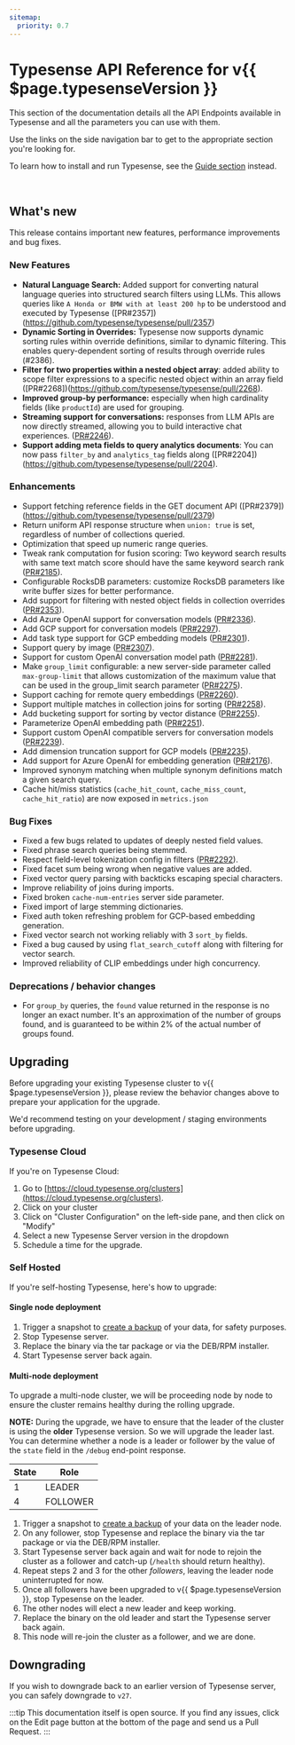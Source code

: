 ```yaml
---
sitemap:
  priority: 0.7
---
```


# Typesense API Reference for v{{ $page.typesenseVersion }}

This section of the documentation details all the API Endpoints available in Typesense and all the parameters you can use with them.

Use the links on the side navigation bar to get to the appropriate section you're looking for.

To learn how to install and run Typesense, see the [Guide section](/guide/README.md) instead.

<br/>

## What's new

This release contains important new features, performance improvements and bug fixes.

### New Features

- **Natural Language Search:** Added support for converting natural language queries into structured search filters using LLMs. 
  This allows queries like `A Honda or BMW with at least 200 hp` to be understood and executed by Typesense ([PR#2357])(https://github.com/typesense/typesense/pull/2357)
- **Dynamic Sorting in Overrides:** Typesense now supports dynamic sorting rules within override definitions, similar to dynamic filtering.
  This enables query-dependent sorting of results through override rules (#2386).
- **Filter for two properties within a nested object array**: added ability to scope filter expressions to a specific 
  nested object within an array field ([PR#2268])(https://github.com/typesense/typesense/pull/2268).
- **Improved group-by performance:** especially when high cardinality fields (like `productId`) are used for grouping.
- **Streaming support for conversations:** responses from LLM APIs are now directly streamed, allowing you to build interactive chat experiences. ([PR#2246](https://github.com/typesense/typesense/pull/2246)).
- **Support adding meta fields to query analytics documents**: You can now pass `filter_by` and `analytics_tag` fields along ([PR#2204])(https://github.com/typesense/typesense/pull/2204).

### Enhancements

- Support fetching reference fields in the GET document API ([PR#2379])(https://github.com/typesense/typesense/pull/2379)
- Return uniform API response structure when `union: true` is set, regardless of number of collections queried.
- Optimization that speed up numeric range queries.
- Tweak rank computation for fusion scoring: Two keyword search results with same text match score should have the same keyword search rank  ([PR#2185](https://github.com/typesense/typesense/pull/2185)).
- Configurable RocksDB parameters: customize RocksDB parameters like write buffer sizes for better performance.
- Add support for filtering with nested object fields in collection overrides ([PR#2353](https://github.com/typesense/typesense/pull/2353)).
- Add Azure OpenAI support for conversation models ([PR#2336](https://github.com/typesense/typesense/pull/2336)).
- Add GCP support for conversation models ([PR#2297](https://github.com/typesense/typesense/pull/2297)).
- Add task type support for GCP embedding models ([PR#2301](https://github.com/typesense/typesense/pull/2301)).
- Support query by image ([PR#2307](https://github.com/typesense/typesense/pull/2307)).
- Support for custom OpenAI conversation model path ([PR#2281](https://github.com/typesense/typesense/pull/2281)).
- Make `group_limit` configurable: a new server-side parameter called `max-group-limit` that allows customization of the maximum value that can be used in the group_limit search parameter ([PR#2275](https://github.com/typesense/typesense/pull/2275)).
- Support caching for remote query embeddings ([PR#2260](https://github.com/typesense/typesense/pull/2260)).
- Support multiple matches in collection joins for sorting ([PR#2258](https://github.com/typesense/typesense/pull/2258)).
- Add bucketing support for sorting by vector distance ([PR#2255](https://github.com/typesense/typesense/pull/2255)).
- Parameterize OpenAI embedding path ([PR#2251](https://github.com/typesense/typesense/pull/2251)).
- Support custom OpenAI compatible servers for conversation models ([PR#2239](https://github.com/typesense/typesense/pull/2239)).
- Add dimension truncation support for GCP models ([PR#2235](https://github.com/typesense/typesense/pull/2235)).
- Add support for Azure OpenAI for embedding generation ([PR#2176](https://github.com/typesense/typesense/pull/2176)).
- Improved synonym matching when multiple synonym definitions match a given search query. 
- Cache hit/miss statistics (`cache_hit_count`, `cache_miss_count`, `cache_hit_ratio`) are now exposed in `metrics.json`

### Bug Fixes

- Fixed a few bugs related to updates of deeply nested field values.
- Fixed phrase search queries being stemmed.
- Respect field-level tokenization config in filters ([PR#2292](https://github.com/typesense/typesense/pull/2292)).
- Fixed facet sum being wrong when negative values are added.
- Fixed vector query parsing with backticks escaping special characters. 
- Improve reliability of joins during imports.
- Fixed broken `cache-num-entries` server side parameter.
- Fixed import of large stemming dictionaries.
- Fixed auth token refreshing problem for GCP-based embedding generation.
- Fixed vector search not working reliably with 3 `sort_by` fields.
- Fixed a bug caused by using `flat_search_cutoff` along with filtering for vector search.
- Improved reliability of CLIP embeddings under high concurrency.

### Deprecations / behavior changes

-  For `group_by` queries, the `found` value returned in the response is no longer an exact number. It's an 
   approximation of the number of groups found, and is guaranteed to be within 2% of the actual number of groups found.

## Upgrading

Before upgrading your existing Typesense cluster to v{{ $page.typesenseVersion }}, please review the behavior
changes above to prepare your application for the upgrade.

We'd recommend testing on your development / staging environments before upgrading. 

### Typesense Cloud

If you're on Typesense Cloud:

1. Go to [https://cloud.typesense.org/clusters](https://cloud.typesense.org/clusters).
2. Click on your cluster
3. Click on "Cluster Configuration" on the left-side pane, and then click on "Modify"
4. Select a new Typesense Server version in the dropdown
5. Schedule a time for the upgrade.

### Self Hosted

If you're self-hosting Typesense, here's how to upgrade:

#### Single node deployment

1. Trigger a snapshot to [create a backup](https://typesense.org/docs/28.0/api/cluster-operations.html#create-snapshot-for-backups) of your data, for safety purposes.
2. Stop Typesense server.
3. Replace the binary via the tar package or via the DEB/RPM installer. 
4. Start Typesense server back again.

#### Multi-node deployment

To upgrade a multi-node cluster, we will be proceeding node by node to ensure the cluster remains healthy during the rolling upgrade.

**NOTE:** During the upgrade, we have to ensure that the leader of the cluster is using the **older** Typesense version. 
So we will upgrade the leader last. You can determine whether a node is a leader or follower by the value of the `state` 
field in the `/debug` end-point response.

| State | Role     |
|-------|----------|
| 1     | LEADER   |
| 4     | FOLLOWER |

1. Trigger a snapshot to [create a backup](https://typesense.org/docs/28.0/api/cluster-operations.html#create-snapshot-for-backups) of your data 
   on the leader node.
2. On any follower, stop Typesense and replace the binary via the tar package or via the DEB/RPM installer.
3. Start Typesense server back again and wait for node to rejoin the cluster as a follower and catch-up (`/health` should return healthy). 
4. Repeat steps 2 and 3 for the other _followers_, leaving the leader node uninterrupted for now.
5. Once all followers have been upgraded to v{{ $page.typesenseVersion }}, stop Typesense on the leader.
6. The other nodes will elect a new leader and keep working. 
7. Replace the binary on the old leader and start the Typesense server back again. 
8. This node will re-join the cluster as a follower, and we are done.


## Downgrading

If you wish to downgrade back to an earlier version of Typesense server, you can safely downgrade to `v27`.

:::tip
This documentation itself is open source. If you find any issues, click on the Edit page button at the bottom of the page and send us a Pull Request.
:::

<RedirectOldLinks />
